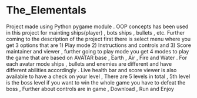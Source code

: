 # The_Elementals
Project made using Python pygame module . OOP concepts has been used in this project for mainting ships(player) , bots ships , bullets , etc. Further coming to the description of the project first there is select menu where you get 3 options that are 1) Play mode 2) Instructions and controls and 3) Score maintainer and viewer , further going to play mode you get 4 modes to play the game that are based on AVATAR base , Earth , Air , Fire and Water . For each avatar mode ships , bullets and enemies are different and have different abilities accordingly . Live health bar and score viewer is also available to have a check on your level , There are 5 levels in total , 5th level is the boss level if you want to win the whole game you have to defeat the boss , Further about controls are in game , Download , Run and Enjoy 
